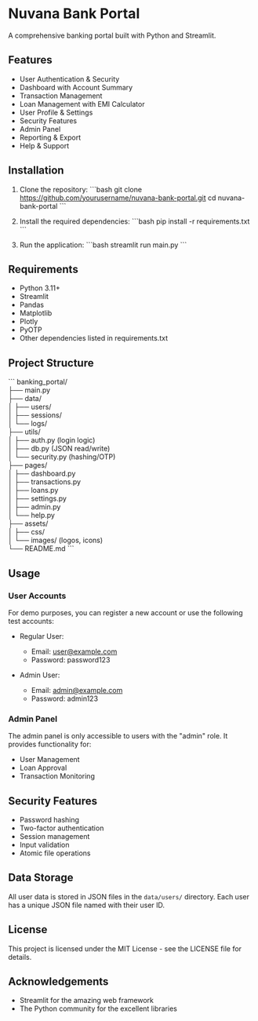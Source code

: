 # Nuvana Bank Portal

A comprehensive banking portal built with Python and Streamlit.

## Features

- User Authentication & Security
- Dashboard with Account Summary
- Transaction Management
- Loan Management with EMI Calculator
- User Profile & Settings
- Security Features
- Admin Panel
- Reporting & Export
- Help & Support

## Installation

1. Clone the repository:
\`\`\`bash
git clone https://github.com/yourusername/nuvana-bank-portal.git
cd nuvana-bank-portal
\`\`\`

2. Install the required dependencies:
\`\`\`bash
pip install -r requirements.txt
\`\`\`

3. Run the application:
\`\`\`bash
streamlit run main.py
\`\`\`

## Requirements

- Python 3.11+
- Streamlit
- Pandas
- Matplotlib
- Plotly
- PyOTP
- Other dependencies listed in requirements.txt

## Project Structure

\`\`\`
banking_portal/  
├── main.py  
├── data/  
│   ├── users/  
│   ├── sessions/  
│   └── logs/  
├── utils/  
│   ├── auth.py (login logic)  
│   ├── db.py (JSON read/write)  
│   └── security.py (hashing/OTP)  
├── pages/  
│   ├── dashboard.py  
│   ├── transactions.py  
│   ├── loans.py  
│   ├── settings.py  
│   ├── admin.py  
│   └── help.py  
├── assets/  
│   ├── css/  
│   └── images/ (logos, icons)  
└── README.md
\`\`\`

## Usage

### User Accounts

For demo purposes, you can register a new account or use the following test accounts:

- Regular User:
  - Email: user@example.com
  - Password: password123

- Admin User:
  - Email: admin@example.com
  - Password: admin123

### Admin Panel

The admin panel is only accessible to users with the "admin" role. It provides functionality for:

- User Management
- Loan Approval
- Transaction Monitoring

## Security Features

- Password hashing
- Two-factor authentication
- Session management
- Input validation
- Atomic file operations

## Data Storage

All user data is stored in JSON files in the `data/users/` directory. Each user has a unique JSON file named with their user ID.

## License

This project is licensed under the MIT License - see the LICENSE file for details.

## Acknowledgements

- Streamlit for the amazing web framework
- The Python community for the excellent libraries
